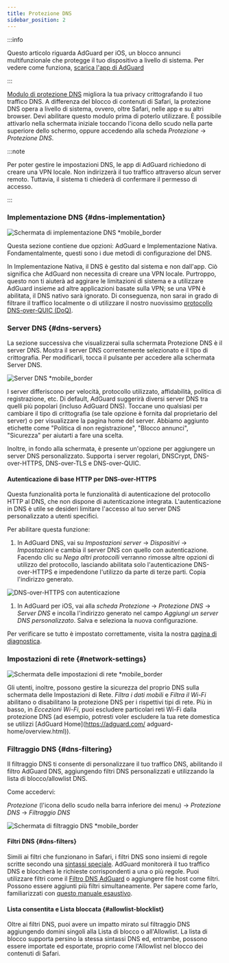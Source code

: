 ```yaml
---
title: Protezione DNS
sidebar_position: 2
---
```


:::info

Questo articolo riguarda AdGuard per iOS, un blocco annunci multifunzionale che protegge il tuo dispositivo a livello di sistema. Per vedere come funziona, [scarica l'app di AdGuard](https://agrd.io/download-kb-adblock)

:::

[Modulo di protezione DNS](https://adguard-dns.io/kb/general/dns-filtering/) migliora la tua privacy crittografando il tuo traffico DNS. A differenza del blocco di contenuti di Safari, la protezione DNS opera a livello di sistema, ovvero, oltre Safari, nelle app e su altri browser. Devi abilitare questo modulo prima di poterlo utilizzare. È possibile attivarlo nella schermata iniziale toccando l'icona dello scudo nella parte superiore dello schermo, oppure accedendo alla scheda _Protezione_ → _Protezione DNS_.

:::note

Per poter gestire le impostazioni DNS, le app di AdGuard richiedono di creare una VPN locale. Non indirizzerà il tuo traffico attraverso alcun server remoto. Tuttavia, il sistema ti chiederà di confermare il permesso di accesso.

:::

### Implementazione DNS {#dns-implementation}

![Schermata di implementazione DNS \*mobile\_border](https://cdn.adtidy.org/public/Adguard/kb/iOS/features/implementation_en.jpeg)

Questa sezione contiene due opzioni: AdGuard e Implementazione Nativa. Fondamentalmente, questi sono i due metodi di configurazione del DNS.

In Implementazione Nativa, il DNS è gestito dal sistema e non dall'app. Ciò significa che AdGuard non necessita di creare una VPN locale. Purtroppo, questo non ti aiuterà ad aggirare le limitazioni di sistema e a utilizzare AdGuard insieme ad altre applicazioni basate sulla VPN; se una VPN è abilitata, il DNS nativo sarà ignorato. Di conseguenza, non sarai in grado di filtrare il traffico localmente o di utilizzare il nostro nuovissimo [protocollo DNS-over-QUIC (DoQ)](https://adguard.com/en/blog/dns-over-quic.html).

### Server DNS {#dns-servers}

La sezione successiva che visualizzerai sulla schermata Protezione DNS è il server DNS. Mostra il server DNS correntemente selezionato e il tipo di crittografia. Per modificarli, tocca il pulsante per accedere alla schermata Server DNS.

![Server DNS \*mobile\_border](https://cdn.adtidy.org/public/Adguard/kb/iOS/features/dns_server_en.jpeg)

I server differiscono per velocità, protocollo utilizzato, affidabilità, politica di registrazione, etc. Di default, AdGuard suggerirà diversi server DNS tra quelli più popolari (incluso AdGuard DNS). Toccane uno qualsiasi per cambiare il tipo di crittografia (se tale opzione è fornita dal proprietario del server) o per visualizzare la pagina home del server. Abbiamo aggiunto etichette come "Politica di non registrazione", "Blocco annunci", "Sicurezza" per aiutarti a fare una scelta.

Inoltre, in fondo alla schermata, è presente un'opzione per aggiungere un server DNS personalizzato. Supporta i server regolari, DNSCrypt, DNS-over-HTTPS, DNS-over-TLS e DNS-over-QUIC.

#### Autenticazione di base HTTP per DNS-over-HTTPS

Questa funzionalità porta le funzionalità di autenticazione del protocollo HTTP al DNS, che non dispone di autenticazione integrata. L'autenticazione in DNS è utile se desideri limitare l'accesso al tuo server DNS personalizzato a utenti specifici.

Per abilitare questa funzione:

1. In AdGuard DNS, vai su _Impostazioni server_ → _Dispositivi_ → _Impostazioni_ e cambia il server DNS con quello con autenticazione. Facendo clic su _Nega altri protocolli_ verranno rimosse altre opzioni di utilizzo del protocollo, lasciando abilitata solo l'autenticazione DNS-over-HTTPS e impedendone l'utilizzo da parte di terze parti. Copia l'indirizzo generato.

![DNS-over-HTTPS con autenticazione](https://cdn.adtidy.org/content/release_notes/dns/v2-7/http-auth/http-auth-en.png)

1. In AdGuard per iOS, vai alla _scheda Protezione_ → _Protezione DNS_ → _Server DNS_ e incolla l'indirizzo generato nel campo _Aggiungi un server DNS personalizzato_. Salva e seleziona la nuova configurazione.

Per verificare se tutto è impostato correttamente, visita la nostra [pagina di diagnostica](https://adguard.com/en/test.html).

### Impostazioni di rete {#network-settings}

![Schermata delle impostazioni di rete \*mobile\_border](https://cdn.adtidy.org/public/Adguard/kb/iOS/features/network_settings_en.jpeg)

Gli utenti, inoltre, possono gestire la sicurezza del proprio DNS sulla schermata delle Impostazioni di Rete. _Filtra i dati mobili_ e _Filtra il Wi-Fi_ abilitano o disabilitano la protezione DNS per i rispettivi tipi di rete. Più in basso, in _Eccezioni Wi-Fi_, puoi escludere particolari reti Wi-Fi dalla protezione DNS (ad esempio, potresti voler escludere la tua rete domestica se utilizzi [AdGuard Home](https://adguard.com/ adguard-home/overview.html)).

### Filtraggio DNS {#dns-filtering}

Il filtraggio DNS ti consente di personalizzare il tuo traffico DNS, abilitando il filtro AdGuard DNS, aggiungendo filtri DNS personalizzati e utilizzando la lista di blocco/allowlist DNS.

Come accedervi:

_Protezione_ (l'icona dello scudo nella barra inferiore dei menu) → _Protezione DNS_ → _Filtraggio DNS_

![Schermata di filtraggio DNS \*mobile\_border](https://cdn.adtidy.org/public/Adguard/kb/iOS/features/dns_filtering_en.jpeg)

#### Filtri DNS {#dns-filters}

Simili ai filtri che funzionano in Safari, i filtri DNS sono insiemi di regole scritte secondo una [sintassi speciale](https://adguard-dns.io/kb/general/dns-filtering-syntax/). AdGuard monitorerà il tuo traffico DNS e bloccherà le richieste corrispondenti a una o più regole. Puoi utilizzare filtri come il [Filtro DNS AdGuard](https://github.com/AdguardTeam/AdguardSDNSFilter) o aggiungere file host come filtri. Possono essere aggiunti più filtri simultaneamente. Per sapere come farlo, familiarizzati con [questo manuale esaustivo](adguard-for-ios/solving-problems/system-wide-filtering).

#### Lista consentita e Lista bloccata {#allowlist-blocklist}

Oltre ai filtri DNS, puoi avere un impatto mirato sul filtraggio DNS aggiungendo domini singoli alla Lista di blocco o all'Allowlist. La lista di blocco supporta persino la stessa sintassi DNS ed, entrambe, possono essere importate ed esportate, proprio come l'Allowlist nel blocco dei contenuti di Safari.
